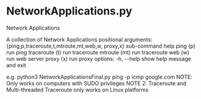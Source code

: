 # NetworkApplications.py
Network Applications

A collection of Network Applications
positional arguments:
  {ping,p,traceroute,t,mtroute,mt,web,w, proxy,x}
                      sub-command help 
ping (p)                      run ping
traceroute (t)          run traceroute
mtroute (mt)            run traceroute
web (w)                 run web server
proxy (x)               run proxy
options:
-h, --help
show help message and exit

e.g. python3 NetworkApplicationsFinal.py ping -p icmp google.com
NOTE: Only works on computers with SUDO privileges
NOTE 2: Traceroute and Multi-threaded Traceroute only works on Linux platforms
